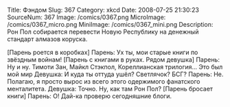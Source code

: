 Title: Фэндом 
Slug: 367 
Category: xkcd 
Date: 2008-07-25 21:30:23 
SourceNum: 367 
Image: /comics/0367.png 
MicroImage: /comics/0367_micro.png 
MiniImage: /comics/0367_mini.png 
Description: Рон Пол собирается перевести Новую Республику на денежный стандарт алмазов коруска. 

[Парень роется в коробках]
Парень: Ух ты, мои старые книги по звёздным войнам!
[Парень с книгами в руках. Рядом девушка]
Парень: Ну и ну. Тимоти Зан, Майкл Стэкпол, Кореллианская трилогия… Это был мой мир
Девушка: И куда ты оттуда ушёл? Светлячок? БСГ?
Парень: Не. Полагаю, я просто вырос из всего этого одержимого фанатского менталитета.
Девушка: Точно. Ну, как там Рон Пол?
[Парень бросает книги]
Парень: О! Дай-ка проверю сегодняшние блоги.